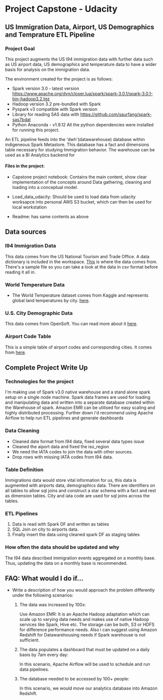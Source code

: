 # Project Capstone - Udacity

## US Immigration Data, Airport, US Demographics and Temprature ETL Pipeline

### Project Goal

This project augments the US I94 immigration data with further data such as US airport data, US demographics and temperature data to have a wider basis for analysis on the immigration data.

The environment created for the project is as follows:
- Spark version 3.0 - latest version https://www.apache.org/dyn/closer.lua/spark/spark-3.0.1/spark-3.0.1-bin-hadoop3.2.tgz
- Hadoop version 3.2 pre-bundled with Spark
- Pyspark v3 compatible with Spark version
- Library for reading SAS data with https://github.com/saurfang/spark-sas7bdat
- Python Anaconda - v1.9.12
All the python dependencies were installed for running this project.

An ETL pipeline feeds into the 'dwh'(datawarehouse) database within indigeneous Spark Metastore. This database has a fact and dimensions table necessary for studying Immigration behavior. The warehouse can be used as a BI Analytics backend for 


#### Files in the project:
* Capstone project notebook: Contains the main content, show clear implementation of the concepts around Data gathering, cleaning and loading into a conceptual model.

* Load_data_udacity: Should be used to load data from udacity worksapce into personal AWS S3 bucket, which can then be used for local workstation

* Readme: has same contents as above


## Data sources

### I94 Immigration Data
This data comes from the US National Tourism and Trade Office. A data dictionary is included in the workspace. [This](https://travel.trade.gov/research/reports/i94/historical/2016.html) is where the data comes from. There's a sample file so you can take a look at the data in csv format before reading it all in.


### World Temperature Data
 - The World Temperature dataset comes from Kaggle and represents global land temperatures by city. [here](https://www.kaggle.com/berkeleyearth/climate-change-earth-surface-temperature-data).

### U.S. City Demographic Data
This data comes from OpenSoft. You can read more about it [here](https://public.opendatasoft.com/explore/dataset/us-cities-demographics/export/).

### Airport Code Table
This is a simple table of airport codes and corresponding cities. It comes from [here](https://datahub.io/core/airport-codes#data).

## Complete Project Write Up

### Technologies for the project

I'm making use of Spark v3.0 native warehouse and a stand alone spark setup on a single node machine. Spark data frames are used for loading and manipulating data and written into a separate database created within the Warehouse of spark.
Amazon EMR can be utilised for easy scaling and highly distributed processing. Further down i'd recommend using Apache Airflow to help run ETL pipelines and generate dashboards



### Data Cleaning

* Cleaned date format from I94 data, fixed several data types issue
* Cleaned the aiport data and fixed the iso_region
* We need the IATA codes to join the data with other sources.
* Drop rows with missing IATA codes from I94 data.


### Table Definition

Immigrations data would store vital information for us, this data is augmented with airports data, demographics data. There are identifiers on all tables to allow sql joins and construct a star schema with a fact and rest as dimension tables. City and iata code are used for sql joins across the tables.



### ETL Pipelines

1. Data is read with Spark DF and written as tables
2. SQL Join on city to airports data.
3. Finally insert the data using cleaned spark DF as staging tables


### How often the data should be updated and why

The I94 data described immigration events aggregated on a monthly base. Thus, updating the data on a monthly base is recommended.

## FAQ: What would I do if...
 
* Write a description of how you would approach the problem differently under the following scenarios:
    1. The data was increased by 100x:
    
       Use Amazon EMR: It is an Apache Hadoop adaptation which can scale up to varying data needs and makes use of native Hadoop services like Spark, Hive etc. The storage can be both, S3 or HDFS for difference performance needs. Also i can suggest using Amazon Redshift for Datawarehousing needs if Spark warehouse is not sufficient.
       
    2. The data populates a dashboard that must be updated on a daily basis by 7am every day:
       
       In this scenario, Apache Airflow will be used to schedule and run data pipelines.
       
    3. The database needed to be accessed by 100+ people:
       
       In this scenario, we would move our analytics database into Amazon Redshift.

